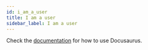 ```yaml
---
id: i_am_a_user
title: I am a user
sidebar_label: I am a user
---
```


Check the [documentation](https://docusaurus.io) for how to use Docusaurus.